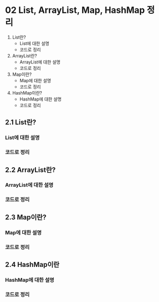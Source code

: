 # 02 List, ArrayList, Map, HashMap 정리

1. List란?
   - List에 대한 설명
   - 코드로 정리
2. ArrayList란?
   - ArrayList에 대한 설명
   - 코드로 정리
3. Map이란?
   - Map에 대한 설명
   - 코드로 정리
4. HashMap이란?
   - HashMap에 대한 설명
   - 코드로 정리



## 2.1 List란?

### List에 대한 설명

### 코드로 정리



## 2.2 ArrayList란?

### ArrayList에 대한 설명

### 코드로 정리



## 2.3 Map이란?

### Map에 대한 설명

### 코드로 정리



## 2.4 HashMap이란

### HashMap에 대한 설명

### 코드로 정리